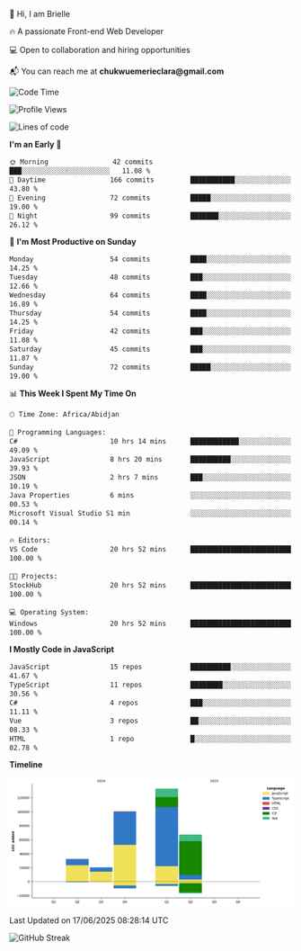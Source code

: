 <div align="left">
  <p>👋 Hi, I am Brielle</p>
  <p>🔥 A passionate Front-end Web Developer</p>
  <p>💻 Open to collaboration and hiring opportunities</p>
  <p>📬 You can reach me at <strong>chukwuemerieclara@gmail.com</strong></p>
</div>


 
 <!--START_SECTION:waka-->
![Code Time](http://img.shields.io/badge/Code%20Time-701%20hrs%2057%20mins-blue)

![Profile Views](http://img.shields.io/badge/Profile%20Views-1-blue)

![Lines of code](https://img.shields.io/badge/From%20Hello%20World%20I%27ve%20Written-352.9%20thousand%20lines%20of%20code-blue)

**I'm an Early 🐤** 

```text
🌞 Morning                42 commits          ███░░░░░░░░░░░░░░░░░░░░░░   11.08 % 
🌆 Daytime                166 commits         ███████████░░░░░░░░░░░░░░   43.80 % 
🌃 Evening                72 commits          █████░░░░░░░░░░░░░░░░░░░░   19.00 % 
🌙 Night                  99 commits          ███████░░░░░░░░░░░░░░░░░░   26.12 % 
```
📅 **I'm Most Productive on Sunday** 

```text
Monday                   54 commits          ████░░░░░░░░░░░░░░░░░░░░░   14.25 % 
Tuesday                  48 commits          ███░░░░░░░░░░░░░░░░░░░░░░   12.66 % 
Wednesday                64 commits          ████░░░░░░░░░░░░░░░░░░░░░   16.89 % 
Thursday                 54 commits          ████░░░░░░░░░░░░░░░░░░░░░   14.25 % 
Friday                   42 commits          ███░░░░░░░░░░░░░░░░░░░░░░   11.08 % 
Saturday                 45 commits          ███░░░░░░░░░░░░░░░░░░░░░░   11.87 % 
Sunday                   72 commits          █████░░░░░░░░░░░░░░░░░░░░   19.00 % 
```


📊 **This Week I Spent My Time On** 

```text
🕑︎ Time Zone: Africa/Abidjan

💬 Programming Languages: 
C#                       10 hrs 14 mins      ████████████░░░░░░░░░░░░░   49.09 % 
JavaScript               8 hrs 20 mins       ██████████░░░░░░░░░░░░░░░   39.93 % 
JSON                     2 hrs 7 mins        ███░░░░░░░░░░░░░░░░░░░░░░   10.19 % 
Java Properties          6 mins              ░░░░░░░░░░░░░░░░░░░░░░░░░   00.53 % 
Microsoft Visual Studio S1 min               ░░░░░░░░░░░░░░░░░░░░░░░░░   00.14 % 

🔥 Editors: 
VS Code                  20 hrs 52 mins      █████████████████████████   100.00 % 

🐱‍💻 Projects: 
StockHub                 20 hrs 52 mins      █████████████████████████   100.00 % 

💻 Operating System: 
Windows                  20 hrs 52 mins      █████████████████████████   100.00 % 
```

**I Mostly Code in JavaScript** 

```text
JavaScript               15 repos            ██████████░░░░░░░░░░░░░░░   41.67 % 
TypeScript               11 repos            ████████░░░░░░░░░░░░░░░░░   30.56 % 
C#                       4 repos             ███░░░░░░░░░░░░░░░░░░░░░░   11.11 % 
Vue                      3 repos             ██░░░░░░░░░░░░░░░░░░░░░░░   08.33 % 
HTML                     1 repo              █░░░░░░░░░░░░░░░░░░░░░░░░   02.78 % 
```



**Timeline**

![Lines of Code chart](https://raw.githubusercontent.com/Brielle28/Brielle28/main/assets/bar_graph.png)


 Last Updated on 17/06/2025 08:28:14 UTC
<!--END_SECTION:waka-->

![GitHub Streak](https://github-readme-streak-stats.herokuapp.com/?user=Brielle28)



